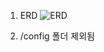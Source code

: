 1. ERD
![ERD](https://github.com/jeongho218/gwaje_lv4/assets/82637024/c4e37713-327c-43cd-be78-8cc3317acab9)


2. /config 폴더 제외됨
